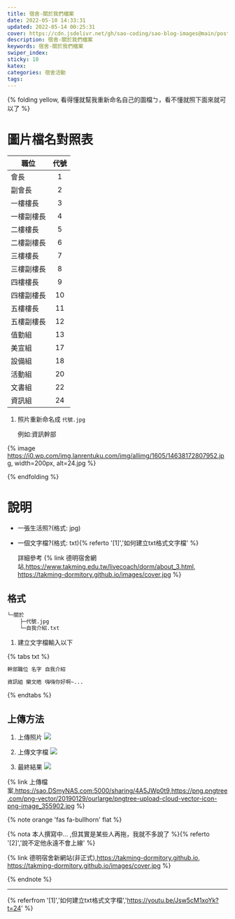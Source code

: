 ```yaml
---
title: 宿舍-關於我們檔案
date: 2022-05-10 14:33:31
updated: 2022-05-14 00:25:31
cover: https://cdn.jsdelivr.net/gh/sao-coding/sao-blog-images@main/post/1652421416000.jpg
description: 宿舍-關於我們檔案
keywords: 宿舍-關於我們檔案
swiper_index: 
sticky: 10
katex:
categories: 宿舍活動
tags:
---
```


{% folding yellow, 看得懂就幫我重新命名自己的圖檔ㄅ，看不懂就照下面來就可以了 %}

# 圖片檔名對照表

| 職位       | 代號  |
| ---------- | :---: |
| 會長       |   1   |
| 副會長     |   2   |
| 一樓樓長   |   3   |
| 一樓副樓長 |   4   |
| 二樓樓長   |   5   |
| 二樓副樓長 |   6   |
| 三樓樓長   |   7   |
| 三樓副樓長 |   8   |
| 四樓樓長   |   9   |
| 四樓副樓長 |  10   |
| 五樓樓長   |  11   |
| 五樓副樓長 |  12   |
| 值勤組     |  13   |
| 美宣組     |  17   |
| 設備組     |  18   |
| 活動組     |  20   |
| 文書組     |  22   |
| 資訊組     |  24   |

1. 照片重新命名成 `代號.jpg`

    例如:資訊幹部

{% image https://i0.wp.com/img.lanrentuku.com/img/allimg/1605/14638172807952.jpg, width=200px, alt=24.jpg %}

{% endfolding %}

# 說明

- 一張生活照?(格式: jpg)
- 一個文字檔?(格式: txt){% referto '[1]','如何建立txt格式文字檔' %}

    詳細參考
    {% link 德明宿舍網站,https://www.takming.edu.tw/livecoach/dorm/about_3.html, https://takming-dormitory.github.io/images/cover.jpg %}

## 格式

```txt
└─關於
    ├─代號.jpg
    └─自我介紹.txt
```

1. 建立文字檔輸入以下

{% tabs txt %}
<!-- tab 格式 -->
```txt
幹部職位 名字 自我介紹
```
<!-- endtab -->

<!-- tab 範例 -->
```txt
資訊組 欒文皓 嗨嗨你好啊~...
```
<!-- endtab -->
{% endtabs %}

## 上傳方法

1. 上傳照片
![](https://cdn.jsdelivr.net/gh/sao-coding/sao-blog-images@main/post/1652436604000.png)

2. 上傳文字檔
![](https://cdn.jsdelivr.net/gh/sao-coding/sao-blog-images@main/post/1652436628000.png)

3. 最終結果
![](https://cdn.jsdelivr.net/gh/sao-coding/sao-blog-images@main/post/1652436877000.png)

{% link 上傳檔案,https://sao.DSmyNAS.com:5000/sharing/4A5JWp0t9,https://png.pngtree.com/png-vector/20190129/ourlarge/pngtree-upload-cloud-vector-icon-png-image_355902.jpg %}

{% note orange 'fas fa-bullhorn' flat %}

{% nota 本人撰寫中... ,但其實是某些人再拖，我就不多說了 %}{% referto '[2]','說不定他永遠不會上線' %}

{% link 德明宿舍新網站(非正式),https://takming-dormitory.github.io, https://takming-dormitory.github.io/images/cover.jpg %}

{% endnote %}

---
{% referfrom '[1]','如何建立txt格式文字檔','https://youtu.be/Jsw5cM1xoYk?t=24' %}